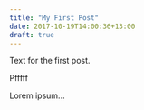 ```yaml
---
title: "My First Post"
date: 2017-10-19T14:00:36+13:00
draft: true
---
```


Text for the first post.

Pfffff

Lorem ipsum...
